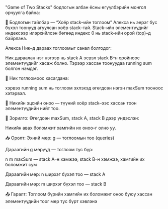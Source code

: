 "Game of Two Stacks" бодлогын албан ёсны өгүүлбэрийн монгол орчуулга байна:

🧾 Бодлогын тайлбар — “Хоёр stack–ийн тоглоом”
Алекса нь эерэг бус бүхэл тоонууд агуулсан хоёр stack–тай. Stack–ийн элементүүдийг индексээр илэрхийлсэн бөгөөд индекс 0 нь stack–ийн орой (top)–д байрлана.

Алекса Ник–д дараах тоглоомыг санал болгодог:

Ник дараалан нэг нэгээр нь stack A эсвэл stack B–н оройноос элементүүдийг хасаж болно. Тэрээр хассан тоонуудаа running sum болгон нэмдэг.

📛 Ник тоглоомоос хасагдана:

хэрвээ running sum нь тоглоом эхлэхэд өгөгдсөн нэгэн maxSum тооноос хэтэрвэл.

🎯 Никийн эцсийн оноо — түүний хоёр stack–ээс хассан тоон элементүүдийн нийт тоо.

🎯 Зорилго:
Өгөгдсөн maxSum, stack A, stack B дээр үндэслэн:

Никийн авах боломжит хамгийн их оноо–г олно уу.

📥 Оролт:
Эхний мөр: g — тоглоомын тоо (queries)

Дараагийн g мөрүүд — тоглоом тус бүр:

n m maxSum — stack A–н хэмжээ, stack B–н хэмжээ, хамгийн их боломжит сум

Дараагийн мөр: n ширхэг бүхэл тоо — stack A

Дараагийн мөр: m ширхэг бүхэл тоо — stack B

📤 Гаралт:
Тоглоом бүрийн хамгийн их боломжит оноо буюу хассан элементүүдийн тоог мөр тус бүрт хэвлэнэ